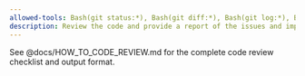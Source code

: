 ```yaml
---
allowed-tools: Bash(git status:*), Bash(git diff:*), Bash(git log:*), Bash(git branch:*)
description: Review the code and provide a report of the issues and improvements
---
```


See @docs/HOW_TO_CODE_REVIEW.md for the complete code review checklist and output format.
